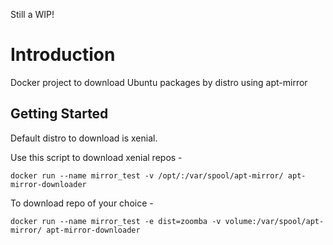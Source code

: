 Still a WIP!

# Introduction

Docker project to download Ubuntu packages by distro using apt-mirror

## Getting Started

Default distro to download is xenial.

Use this script to download xenial repos -

```
docker run --name mirror_test -v /opt/:/var/spool/apt-mirror/ apt-mirror-downloader
```

To download repo of your choice - 

```
docker run --name mirror_test -e dist=zoomba -v volume:/var/spool/apt-mirror/ apt-mirror-downloader
```

